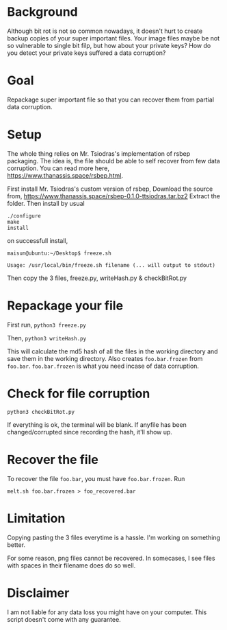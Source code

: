 # Background
Although bit rot is not so common nowadays, it doesn't hurt to create backup copies of your super important files. Your image files maybe be not so vulnerable to single bit filp, but how about your private keys? How do you detect your private keys suffered a data corruption?
# Goal
Repackage super important file so that you can recover them from partial data corruption. 

# Setup
The whole thing relies on Mr. Tsiodras's implementation of rsbep packaging. The idea is, the file should be able to self recover from few data corruption. You can read more here, https://www.thanassis.space/rsbep.html. 

First install Mr. Tsiodras's custom version of rsbep, 
Download the source from, https://www.thanassis.space/rsbep-0.1.0-ttsiodras.tar.bz2
Extract the folder. 
Then install by usual 
```
./configure
make 
install
```
on successfull install, 
```
maisun@ubuntu:~/Desktop$ freeze.sh

Usage: /usr/local/bin/freeze.sh filename (... will output to stdout)
```

Then copy the 3 files, 
freeze.py, writeHash.py & checkBitRot.py


# Repackage your file
First run, 
`python3 freeze.py`

Then, `python3 writeHash.py`

This will calculate the md5 hash of all the files in the working directory and save them in the working directory. Also creates `foo.bar.frozen` from `foo.bar`. `foo.bar.frozen` is what you need incase of data corruption. 


# Check for file corruption
`python3 checkBitRot.py`

If everything is ok, the terminal will be blank. If anyfile has been changed/corrupted since recording the hash, it'll show up. 

# Recover the file
To recover the file `foo.bar`, you must have `foo.bar.frozen`. 
Run 
```
melt.sh foo.bar.frozen > foo_recovered.bar
```

# Limitation
Copying pasting the 3 files everytime is a hassle. I'm working on something better. 

For some reason, png files cannot be recovered. In somecases, I see files with spaces in their filename does do so well. 

# Disclaimer
I am not liable for any data loss you might have on your computer. This script doesn't come with any guarantee. 